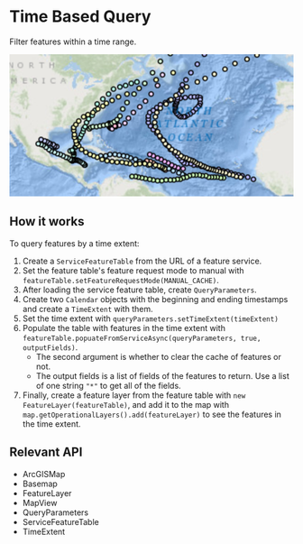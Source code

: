 # Time Based Query

Filter features within a time range.

![](TimeBasedQuery.png)

## How it works

To query features by a time extent:

1.  Create a `ServiceFeatureTable` from the URL of a feature service.
2.  Set the feature table's feature request mode to manual with `featureTable.setFeatureRequestMode(MANUAL_CACHE)`.
3.  After loading the service feature table, create `QueryParameters`.
4.  Create two `Calendar` objects with the beginning and ending timestamps and create a `TimeExtent` with them.
5.  Set the time extent with `queryParameters.setTimeExtent(timeExtent)`
6.  Populate the table with features in the time extent with `featureTable.popuateFromServiceAsync(queryParameters, true, outputFields)`.
    *   The second argument is whether to clear the cache of features or not.
    *   The output fields is a list of fields of the features to return. Use a list of one string `"*"` to get all of the fields.
7.  Finally, create a feature layer from the feature table with `new FeatureLayer(featureTable)`, and add it to the map with `map.getOperationalLayers().add(featureLayer)` to see the features in the time extent.

## Relevant API

*   ArcGISMap
*   Basemap
*   FeatureLayer
*   MapView
*   QueryParameters
*   ServiceFeatureTable
*   TimeExtent

